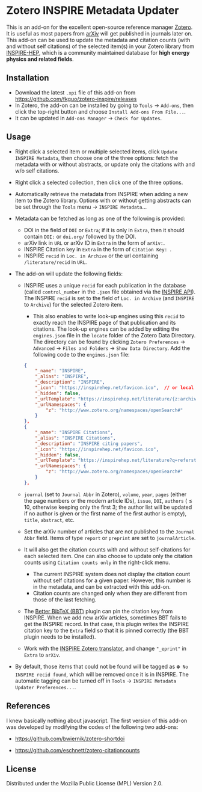 # Zotero INSPIRE Metadata Updater

This is an add-on for the excellent open-source reference manager [Zotero](https://github.com/zotero/zotero). It is useful as most papers from [arXiv](https://arxiv.org) will get published in journals later on. This add-on can be used to update the metadata and citation counts (with and without self citations) of the selected item(s) in your Zotero library from [INSPIRE-HEP](https://inspirehep.net), which is a community maintained database for **high energy physics and related fields**. 


## Installation

- Download the latest `.xpi` file of this add-on from https://github.com/fkguo/zotero-inspire/releases
- In Zotero, the add-on can be installed by going to `Tools` → `Add-ons`, then click the top-right button and choose `Install Add-ons From File...`.
- It can be updated in `Add-ons Manager` → `Check for Updates`.


## Usage

- Right click a selected item or multiple selected items, click `Update INSPIRE Metadata`, then choose one of the three options: fetch the metadata with or without abstracts, or update only the citations with and w/o self citations.

- Right click a selected collection, then click one of the three options.

- Automatically retrieve the metadata from INSPIRE when adding a new item to the Zotero library. Options with or without getting abstracts can be set through the `Tools` menu → `INSPIRE Metadata`…

- Metadata can be fetched as long as one of the following is provided:
	- DOI in the field of `DOI` or `Extra`; if it is only in `Extra`, then it should contain `DOI:` or `doi.org/` followed by the DOI.
	- arXiv link in `URL` or arXiv ID in `Extra` in the form of `arXiv:`.
	- INSPIRE Citation key in `Extra` in the form of `Citation Key: `.
	- INSPIRE `recid` in `Loc. in Archive` or the url containing `/literature/recid` in `URL`.

- The add-on will update the following fields:
	- INSPIRE uses a unique `recid` for each publication in the database (called `control_number` in the `.json` file obtained via the [INSPIRE API](https://github.com/inspirehep/rest-api-doc)). The INSPIRE `recid` is set to the field of `Loc. in Archive` (and `INSPIRE` to `Archive`) for the selected Zotero item.
		- This also enables to write look-up engines using this `recid` to exactly reach the INSPIRE page of that publication and its citations. The look-up engines can be added by editing the `engines.json` file in the `locate` folder of the Zotero Data Directory. The directory can be found by clicking `Zotero Preferences` → `Advanced` → `Files and Folders` → `Show Data Directory`. Add the following code to the `engines.json` file:
		```json
		{
			"_name": "INSPIRE",
			"_alias": "INSPIRE",
			"_description": "INSPIRE",
			"_icon": "https://inspirehep.net/favicon.ico",  // or local path to the INSPIRE icon,
			"_hidden": false,
			"_urlTemplate": "https://inspirehep.net/literature/{z:archiveLocation}",
			"_urlNamespaces": {
				"z": "http://www.zotero.org/namespaces/openSearch#"
			}
		},
		{
			"_name": "INSPIRE Citations",
			"_alias": "INSPIRE Citations",
			"_description": "INSPIRE citing papers",
			"_icon": "https://inspirehep.net/favicon.ico", 
			"_hidden": false,
			"_urlTemplate": "https://inspirehep.net/literature?q=refersto%3Arecid%3A{z:archiveLocation}",
			"_urlNamespaces": {
				"z": "http://www.zotero.org/namespaces/openSearch#"
			}
		},
		```
		
	- `journal` (set to `Journal Abbr` in Zotero), `volume`, `year`, `pages` (either the page numbers or the modern article IDs), `issue`, `DOI`, `authors` ($\leq10$, otherwise keeping only the first 3; the author list will be updated if no author is given or the first name of the first author is empty), `title`, `abstract`, etc. 
	- Set the arXiv number of articles that are not published to the `Journal Abbr` field. Items of type `report` or `preprint` are set to `journalArticle`.
	- It will also get the citation counts with and without self-citations for each selected item. One can also choose to update only the citation counts using `Citation counts only` in the right-click menu. 
		- The current INSPIRE system does not display the citation count without self citations for a given paper. However, this number is in the metadata, and can be extracted with this add-on.
		- Citation counts are changed only when they are different from those of the last fetching.
	- The [Better BibTeX (BBT)](https://retorque.re/zotero-better-bibtex) plugin can pin the citation key from INSPIRE. When we add new arXiv articles, sometimes BBT fails to get the INSPIRE record. In that case, this plugin writes the INSPIRE citation key to the `Extra` field so that it is pinned correctly (the BBT plugin needs to be installed).
	- Work with the [INSPIRE Zotero translator](https://github.com/zotero/translators/blob/master/INSPIRE.js), and change `"_eprint"` in `Extra` to `arXiv`.
- By default, those items that could not be found will be tagged as `⛔ No INSPIRE recid found`, which will be removed once it is in INSPIRE. The automatic tagging can be turned off in `Tools` → `INSPIRE Metadata Updater Preferences...`.



## References

I knew basically nothing about javascript. The first version of this add-on was developed by modifying the codes of the following two add-ons:

- https://github.com/bwiernik/zotero-shortdoi

- https://github.com/eschnett/zotero-citationcounts

## License

Distributed under the Mozilla Public License (MPL) Version 2.0.
